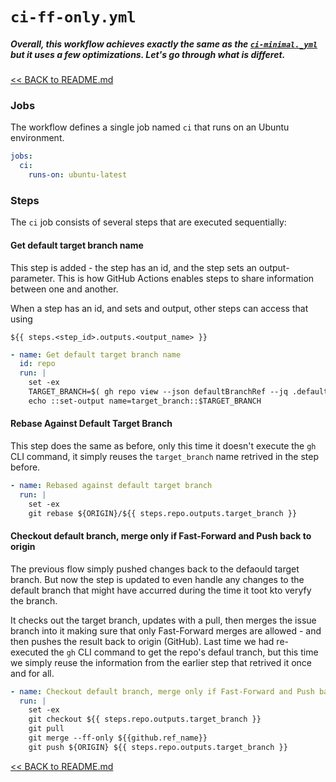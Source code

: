 # `ci-ff-only.yml`

##### Overall, this workflow achieves exactly the same as the [`ci-minimal._yml`](ci-minimal.md) but it uses a few optimizations.  Let's go through what is differet.

[<< BACK to README.md](README.md)

### Jobs
The workflow defines a single job named `ci` that runs on an Ubuntu environment.

```yaml
jobs:
  ci:
    runs-on: ubuntu-latest
```

### Steps
The `ci` job consists of several steps that are executed sequentially:

#### Get default target branch name
This step is added - the step has an id, and the step sets an output-parameter. This is how GitHub Actions enables steps to share information between one and another.

When a step has an id, and sets and output, other steps can access that using

```shell
${{ steps.<step_id>.outputs.<output_name> }}
```

```yaml
- name: Get default target branch name
  id: repo
  run: |
    set -ex
    TARGET_BRANCH=$( gh repo view --json defaultBranchRef --jq .defaultBranchRef.name )
    echo ::set-output name=target_branch::$TARGET_BRANCH
````


#### Rebase Against Default Target Branch
This step does the same as before, only this time it doesn't execute the `gh` CLI command, it simply reuses the `target_branch` name retrived in the step before.

```yaml
- name: Rebased against default target branch
  run: |
    set -ex
    git rebase ${ORIGIN}/${{ steps.repo.outputs.target_branch }}
```

#### Checkout default branch, merge only if Fast-Forward and Push back to origin
The previous flow simply pushed changes back to the defaould target branch. But now the step is updated to even handle any changes to the default branch that might have accurred during the time it toot kto veryfy the branch.

It checks out the target branch, updates with a pull, then merges the issue branch into it making sure that only Fast-Forward merges are allowed - and then pushes the result back to origin (GitHub). Last time we had re-executed the `gh` CLI command to get the repo's defaul tranch, but this time we simply reuse the information from the earlier step that retrived it once and for all.

```yaml
- name: Checkout default branch, merge only if Fast-Forward and Push back to origin
  run: |
    set -ex
    git checkout ${{ steps.repo.outputs.target_branch }}
    git pull
    git merge --ff-only ${{github.ref_name}}
    git push ${ORIGIN} ${{ steps.repo.outputs.target_branch }}
```

[<< BACK to README.md](README.md)

